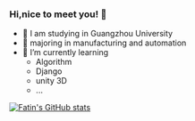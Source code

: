 ### Hi,nice to meet you! 👋

<!--
**ZhangChuhe/ZhangChuhe** is a ✨ _special_ ✨ repository because its `README.md` (this file) appears on your GitHub profile.

Here are some ideas to get you started:
- 👯 I’m looking to collaborate on ...
- 🤔 I’m looking for help with ...
- 💬 Ask me about ...
- 📫 How to reach me: ...
- 😄 Pronouns: ...
- ⚡ Fun fact: ...
-->
- 🏫 I am studying in Guangzhou University 
- 🔭 majoring in manufacturing and automation
- 🌱 I’m currently learning 
  - Algorithm
  - Django
  - unity 3D
  - ...



[![Fatin's GitHub stats](https://github-readme-stats.vercel.app/api?username=ZhangChuhe)](https://github.com/anuraghazra/github-readme-stats)
